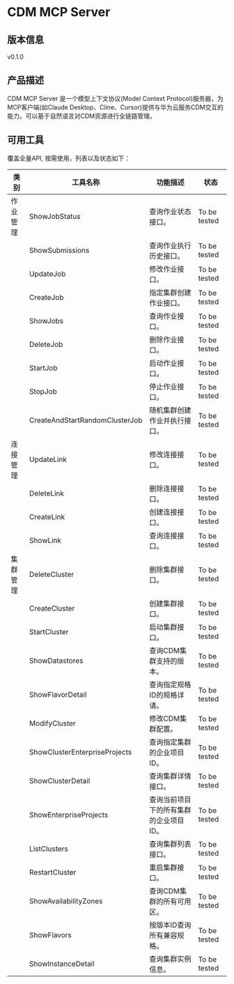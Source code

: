# CDM MCP Server 

## 版本信息
v0.1.0

## 产品描述

CDM MCP Server 是一个模型上下文协议(Model Context Protocol)服务器，为MCP客户端(如Claude Desktop、Cline、Cursor)提供与华为云服务CDM交互的能力。可以基于自然语言对CDM资源进行全链路管理。

## 可用工具
覆盖全量API, 按需使用，列表以及状态如下：

| 类别 | 工具名称 | 功能描述 | 状态 |
| --- | --- | --- | --- |
| 作业管理 | ShowJobStatus | 查询作业状态接口。 | To be tested |
|  | ShowSubmissions | 查询作业执行历史接口。 | To be tested |
|  | UpdateJob | 修改作业接口。 | To be tested |
|  | CreateJob | 指定集群创建作业接口。 | To be tested |
|  | ShowJobs | 查询作业接口。 | To be tested |
|  | DeleteJob | 删除作业接口。 | To be tested |
|  | StartJob | 启动作业接口。 | To be tested |
|  | StopJob | 停止作业接口。 | To be tested |
|  | CreateAndStartRandomClusterJob | 随机集群创建作业并执行接口。 | To be tested |
| 连接管理 | UpdateLink | 修改连接接口。 | To be tested |
|  | DeleteLink | 删除连接接口。 | To be tested |
|  | CreateLink | 创建连接接口。 | To be tested |
|  | ShowLink | 查询连接接口。 | To be tested |
| 集群管理 | DeleteCluster | 删除集群接口。 | To be tested |
|  | CreateCluster | 创建集群接口。 | To be tested |
|  | StartCluster | 启动集群接口。 | To be tested |
|  | ShowDatastores | 查询CDM集群支持的版本。 | To be tested |
|  | ShowFlavorDetail | 查询指定规格ID的规格详请。 | To be tested |
|  | ModifyCluster | 修改CDM集群配置。 | To be tested |
|  | ShowClusterEnterpriseProjects | 查询指定集群的企业项目ID。 | To be tested |
|  | ShowClusterDetail | 查询集群详情接口。 | To be tested |
|  | ShowEnterpriseProjects | 查询当前项目下的所有集群的企业项目ID。 | To be tested |
|  | ListClusters | 查询集群列表接口。 | To be tested |
|  | RestartCluster | 重启集群接口。 | To be tested |
|  | ShowAvailabilityZones | 查询CDM集群的所有可用区。 | To be tested |
|  | ShowFlavors | 按版本ID查询所有兼容规格。 | To be tested |
|  | ShowInstanceDetail | 查询集群实例信息。 | To be tested |
